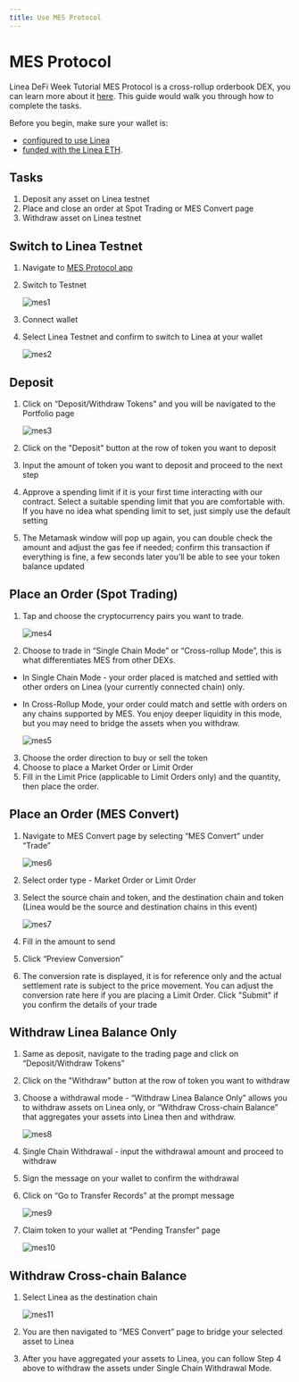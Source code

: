 ```yaml
---
title: Use MES Protocol
---
```


# MES Protocol

Linea DeFi Week Tutorial MES Protocol is a cross-rollup orderbook DEX, you can learn more about it [here](https://www.mesprotocol.com/). This guide would walk you through how to complete the tasks.

Before you begin, make sure your wallet is:

- [configured to use Linea](/use-mainnet/set-up-your-wallet.mdx)
- [funded with the Linea ETH](/use-mainnet/fund).

## Tasks

1. Deposit any asset on Linea testnet
2. Place and close an order at Spot Trading or MES Convert page
3. Withdraw asset on Linea testnet

## Switch to Linea Testnet

1. Navigate to [MES Protocol app](https://app.mesprotocol.com/)
2. Switch to Testnet

   ![mes1](/img/quests/mesprotocol/mes1.png)

3. Connect wallet
4. Select Linea Testnet and confirm to switch to Linea at your wallet

   ![mes2](/img/quests/mesprotocol/mes2.png)

## Deposit

1. Click on “Deposit/Withdraw Tokens” and you will be navigated to the Portfolio page

   ![mes3](/img/quests/mesprotocol/mes3.jpeg)

2. Click on the "Deposit" button at the row of token you want to deposit
3. Input the amount of token you want to deposit and proceed to the next step
4. Approve a spending limit if it is your first time interacting with our contract. Select a suitable spending limit that you are comfortable with. If you have no idea what spending limit to set, just simply use the default setting
5. The Metamask window will pop up again, you can double check the amount and adjust the gas fee if needed; confirm this transaction if everything is fine, a few seconds later you’ll be able to see your token balance updated

## Place an Order (Spot Trading)

1. Tap and choose the cryptocurrency pairs you want to trade.

   ![mes4](/img/quests/mesprotocol/mes4.jpeg)

2. Choose to trade in “Single Chain Mode” or “Cross-rollup Mode”, this is what differentiates MES from other DEXs.

- In Single Chain Mode - your order placed is matched and settled with other orders on Linea (your currently connected chain) only.
- In Cross-Rollup Mode, your order could match and settle with orders on any chains supported by MES. You enjoy deeper liquidity in this mode, but you may need to bridge the assets when you withdraw.

  ![mes5](/img/quests/mesprotocol/mes5.png)

3. Choose the order direction to buy or sell the token
4. Choose to place a Market Order or Limit Order
5. Fill in the Limit Price (applicable to Limit Orders only) and the quantity, then place the order.

## Place an Order (MES Convert)

1. Navigate to MES Convert page by selecting “MES Convert” under “Trade”

   ![mes6](/img/quests/mesprotocol/mes6.png)

2. Select order type - Market Order or Limit Order
3. Select the source chain and token, and the destination chain and token (Linea would be the source and destination chains in this event)

   ![mes7](/img/quests/mesprotocol/mes7.jpeg)

4. Fill in the amount to send
5. Click “Preview Conversion”
6. The conversion rate is displayed, it is for reference only and the actual settlement rate is subject to the price movement. You can adjust the conversion rate here if you are placing a Limit Order. Click "Submit" if you confirm the details of your trade

## Withdraw Linea Balance Only

1. Same as deposit, navigate to the trading page and click on “Deposit/Withdraw Tokens”
2. Click on the "Withdraw" button at the row of token you want to withdraw
3. Choose a withdrawal mode - “Withdraw Linea Balance Only” allows you to withdraw assets on Linea only, or “Withdraw Cross-chain Balance” that aggregates your assets into Linea then and withdraw.

   ![mes8](/img/quests/mesprotocol/mes8.png)

4. Single Chain Withdrawal - input the withdrawal amount and proceed to withdraw
5. Sign the message on your wallet to confirm the withdrawal
6. Click on “Go to Transfer Records” at the prompt message

   ![mes9](/img/quests/mesprotocol/mes9.png)

7. Claim token to your wallet at “Pending Transfer” page

   ![mes10](/img/quests/mesprotocol/mes10.png)

## Withdraw Cross-chain Balance

1. Select Linea as the destination chain

   ![mes11](/img/quests/mesprotocol/mes11.png)

2. You are then navigated to “MES Convert” page to bridge your selected asset to Linea
3. After you have aggregated your assets to Linea, you can follow Step 4 above to withdraw the assets under Single Chain Withdrawal Mode.
